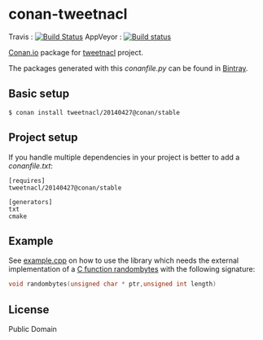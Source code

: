 # conan-tweetnacl

Travis : [![Build Status](https://travis-ci.org/conan-community/conan-tweetnacl.svg?branch=stable%2F20140427)](https://travis-ci.org/conan-community/conan-tweetnacl)
AppVeyor : [![Build status](https://ci.appveyor.com/api/projects/status/5k0yylxinju7nkqs/branch/stable/20140427?svg=true)](https://ci.appveyor.com/project/pvicente/conan-tweetnacl/branch/stable/20140427)


[Conan.io](https://conan.io) package for [tweetnacl](http://tweetnacl.cr.yp.to/index.html) project.

The packages generated with this *conanfile.py* can be found in [Bintray](https://bintray.com/conan-community/conan/tweetnacl%3Aconan).

## Basic setup

    $ conan install tweetnacl/20140427@conan/stable

## Project setup

If you handle multiple dependencies in your project is better to add a *conanfile.txt*:

    [requires]
    tweetnacl/20140427@conan/stable

    [generators]
    txt
    cmake

## Example

See [example.cpp](test_package/example.cpp) on how to use the library which needs
the external implementation of a [C function randombytes](test_package/example.cpp#L13)
with the following signature:


```c
void randombytes(unsigned char * ptr,unsigned int length)
```

## License

Public Domain
